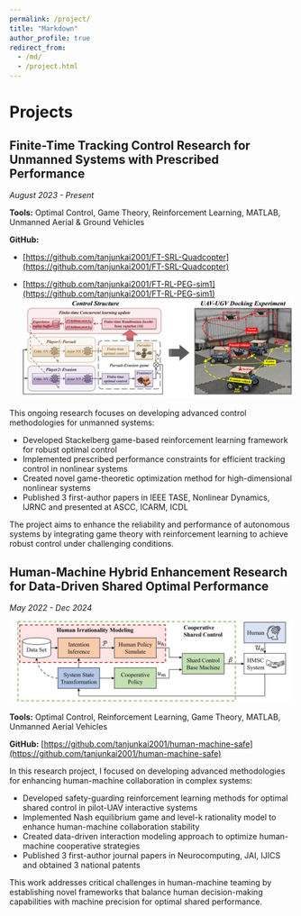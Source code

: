 ```yaml
---
permalink: /project/
title: "Markdown"
author_profile: true
redirect_from: 
  - /md/
  - /project.html
---
```


# Projects

## Finite-Time Tracking Control Research for Unmanned Systems with Prescribed Performance

*August 2023 - Present*


**Tools:** Optimal Control, Game Theory, Reinforcement Learning, MATLAB, Unmanned Aerial & Ground Vehicles

**GitHub:**
* [https://github.com/tanjunkai2001/FT-SRL-Quadcopter](https://github.com/tanjunkai2001/FT-SRL-Quadcopter)
<!-- ![Unmanned Systems Control](/images/unmanned_systems_control2.png) -->
* [https://github.com/tanjunkai2001/FT-RL-PEG-sim1](https://github.com/tanjunkai2001/FT-RL-PEG-sim1)
![Unmanned Systems Control](/images/unmanned_systems_control.png)

This ongoing research focuses on developing advanced control methodologies for unmanned systems:

* Developed Stackelberg game-based reinforcement learning framework for robust optimal control
* Implemented prescribed performance constraints for efficient tracking control in nonlinear systems
* Created novel game-theoretic optimization method for high-dimensional nonlinear systems
* Published 3 first-author papers in IEEE TASE, Nonlinear Dynamics, IJRNC and presented at ASCC, ICARM, ICDL

The project aims to enhance the reliability and performance of autonomous systems by integrating game theory with reinforcement learning to achieve robust control under challenging conditions.


## Human-Machine Hybrid Enhancement Research for Data-Driven Shared Optimal Performance

*May 2022 - Dec 2024*

![Human-UAV Interaction System](/images/human_uav_interaction.png)

**Tools:** Optimal Control, Reinforcement Learning, Game Theory, MATLAB, Unmanned Aerial Vehicles

**GitHub:** [https://github.com/tanjunkai2001/human-machine-safe](https://github.com/tanjunkai2001/human-machine-safe)

In this research project, I focused on developing advanced methodologies for enhancing human-machine collaboration in complex systems:

* Developed safety-guarding reinforcement learning methods for optimal shared control in pilot-UAV interactive systems
* Implemented Nash equilibrium game and level-k rationality model to enhance human-machine collaboration stability
* Created data-driven interaction modeling approach to optimize human-machine cooperative strategies
* Published 3 first-author journal papers in Neurocomputing, JAI, IJICS and obtained 3 national patents

This work addresses critical challenges in human-machine teaming by establishing novel frameworks that balance human decision-making capabilities with machine precision for optimal shared performance.
